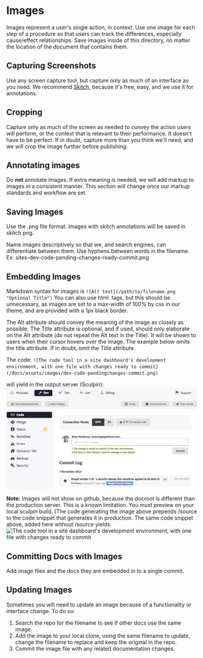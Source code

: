 # Images
Images represent a user's single action, in context. Use one image for each step of a procedure so that users can track the differences, especially cause/effect relationships. 
Save images inside of this directory, no matter the location of the document that contains them. 

## Capturing Screenshots

Use any screen capture tool, but capture only as much of an interface as you need. We recommend [Skitch](https://evernote.com/skitch/ "Skitch download page"), because it's free, easy, and we use it for annotations.  

## Cropping
Capture only as much of the screen as needed to convey the action users will perform, or the context that is relevant to their performance. It doesn't have to be perfect. If in doubt, capture more than you think we'll need, and we will crop the image further before publishing.

## Annotating images

Do **not** annotate images. If extra meaning is needed, we will add markup to images in a consistent manner. This section will change once our markup standards and workflow are set. 

## Saving Images
Use the .png file format. Images with skitch annotations will be saved in skitch png.

Name images descriptively so that we, and search engines, can differentiate between them. Use hyphens between words in the filename.  
Ex: sites-dev-code-pending-changes-ready-commit.png

## Embedding Images
Markdown syntax for images is `![Alt text](/path/to/filename.png "Optional Title")` You can also use html <img> tags, but this should be unnecessary, as images are set to a max-width of 100% by css in our theme, and are provided with a 1px black border.

The Alt attribute should convey the meaning of the image as closely as possible. The Title attribute is optional, and if used, should only elaborate on the Alt attribute (do not repeat the Alt text in the Title). It will be shown to users when their cursor hovers over the image. The example below omits the title attribute. If in doubt, omit the Title attribute.

The code: `![The code tool in a site dashboard's development environment, with one file with changes ready to commit](/docs/assets/images/dev-code-pendingchanges-commit.png)`

will yield in the output server (Sculpin):
![The code tool in a site dashboard's development environment, with one file with changes ready to commit](/source/docs/assets/images/dev-code-pendingchanges-commit.png) 

__Note:__ Images will not show on github, because the docroot is different than the production server. This is a known limitation. You must preview on your local sculpin build. (The code generating the image above prepends /source to the code snippet that generates it in production. The same code snippet above, added here without /source yields: 
![The code tool in a site dashboard's development environment, with one file with changes ready to commit](/docs/assets/images/dev-code-pendingchanges-commit.png)

## Committing Docs with Images
Add image files and the docs they are embedded in to a single commit. 

## Updating Images
Sometimes you will need to update an image because of a functionality or interface change. To do so:

1. Search the repo for the filename to see if other docs use the same image. 
2. Add the image to your local clone, using the same filename to update, change the filename to replace and keep the original in the repo.
3. Commit the image file with any related documentation changes.
